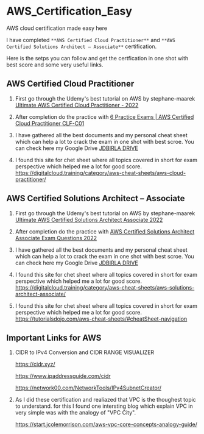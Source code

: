 # AWS_Certification_Easy
AWS cloud certification made easy here

I have completed `**AWS Certified Cloud Practitioner**` and `**AWS Certified Solutions Architect – Associate**` certification.

Here is the setps you can follow and get the certfication in one shot with best score and some very useful links.

## AWS Certified Cloud Practitioner

1. First go through the Udemy's best tutorial on AWS by stephane-maarek
 [Ultimate AWS Certified Cloud Practitioner - 2022](https://www.udemy.com/course/aws-certified-cloud-practitioner-new/)
 
 2. After completion do the practice with 
 [6 Practice Exams | AWS Certified Cloud Practitioner CLF-C01](https://www.udemy.com/course-dashboard-redirect/?course_id=3142170)
 
 3. I have gathered all the best documents and my personal cheat sheet which can help a lot to crack the exam in one shot with best scroe.
   You can check here my Google Drive [JDBIRLA DRIVE](https://drive.google.com/drive/folders/1b5_-Laim-VOu8ZvR4EZVpML1sx68q1pc?usp=sharing)
   
 4. I found this site for chet sheet where all topics covered in short for exam perspective which helped me a lot for good score.
       https://digitalcloud.training/category/aws-cheat-sheets/aws-cloud-practitioner/
   

## AWS Certified Solutions Architect – Associate

1. First go through the Udemy's best tutorial on AWS by stephane-maarek
 [Ultimate AWS Certified Solutions Architect Associate 2022](https://www.udemy.com/course/aws-certified-solutions-architect-associate-saa-c02/)
 
 2. After completion do the practice with 
 [AWS Certified Solutions Architect Associate Exam Questions 2022](https://skillcertpro.com/product/aws-certified-solutions-architect-associate-practice-exam-set/)
 
 3. I have gathered all the best documents and my personal cheat sheet which can help a lot to crack the exam in one shot with best scroe.
   You can check here my Google Drive [JDBIRLA DRIVE](https://drive.google.com/drive/folders/1b5_-Laim-VOu8ZvR4EZVpML1sx68q1pc?usp=sharing)
   
 4. I found this site for chet sheet where all topics covered in short for exam perspective which helped me a lot for good score. 
        https://digitalcloud.training/category/aws-cheat-sheets/aws-solutions-architect-associate/
        
 5. I found this site for chet sheet where all topics covered in short for exam perspective which helped me a lot for good score. 
         https://tutorialsdojo.com/aws-cheat-sheets/#cheatSheet-navigation
         
## Important Links for AWS 
1. CIDR to IPv4 Conversion and CIDR RANGE VISUALIZER

    https://cidr.xyz/ 
    
    https://www.ipaddressguide.com/cidr
    
    https://network00.com/NetworkTools/IPv4SubnetCreator/
    
2. As I did these certification and realiazed that VPC is the thoughest topic to understand. for this I found one intersting blog which explain VPC in very simple was with the analogy of "VPC City".

   https://start.jcolemorrison.com/aws-vpc-core-concepts-analogy-guide/


